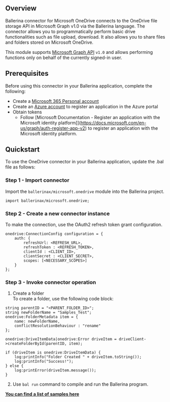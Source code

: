 ## Overview
Ballerina connector for Microsoft OneDrive connects to the OneDrive file storage API in Microsoft Graph v1.0 via the 
Ballerina language. The connector allows you to programmatically perform basic drive functionalities such as file 
upload, download. It also allows you to share files and folders stored on Microsoft OneDrive.

This module supports [Microsoft Graph API](https://docs.microsoft.com/en-us/graph/overview) `v1.0` and allows performing functions only on behalf of the currently signed-in user.
## Prerequisites
Before using this connector in your Ballerina application, complete the following:

* Create a [Microsoft 365 Personal account](https://www.office.com/)
* Create an [Azure account](https://azure.microsoft.com/en-us/) to register an application in the Azure portal
* Obtain tokens
    - Follow [Microsoft Documentation - Register an application with the Microsoft identity platform]](https://docs.microsoft.com/en-us/graph/auth-register-app-v2) to register an application with the Microsoft identity platform.

## Quickstart
To use the OneDrive connector in your Ballerina application, update the .bal file as follows:
### Step 1 - Import connector
Import the `ballerinax/microsoft.onedrive` module into the Ballerina project.
```ballerina
import ballerinax/microsoft.onedrive;
```
### Step 2 - Create a new connector instance
To make the connection, use the OAuth2 refresh token grant configuration.
```ballerina
onedrive:ConnectionConfig configuration = {
    auth: {
        refreshUrl: <REFRESH_URL>,
        refreshToken : <REFRESH_TOKEN>,
        clientId : <CLIENT_ID>,
        clientSecret : <CLIENT_SECRET>,
        scopes: [<NECESSARY_SCOPES>]
    }
};
```
### Step 3 - Invoke connector operation

1. Create a folder <br/>
    To create a folder, use the following code block:

```ballerina
string parentID = "<PARENT_FOLDER_ID>";
string newFolderName = "Samples_Test";
onedrive:FolderMetadata item = {
    name: newFolderName,
    conflictResolutionBehaviour : "rename"
};

onedrive:DriveItemData|onedrive:Error driveItem = driveClient->createFolderById(parentID, item);

if (driveItem is onedrive:DriveItemData) {
    log:printInfo("Folder Created " + driveItem.toString());
    log:printInfo("Success!");
} else {
    log:printError(driveItem.message());
}
```

2. Use `bal run` command to compile and run the Ballerina program.

**[You can find a list of samples here](https://github.com/ballerina-platform/module-ballerinax-microsoft.onedrive/tree/master/examples)**
